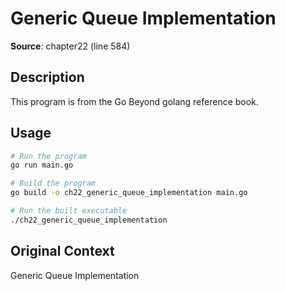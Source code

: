 # Generic Queue Implementation

**Source**: chapter22 (line 584)

## Description

This program is from the Go Beyond golang reference book.

## Usage

```bash
# Run the program
go run main.go

# Build the program
go build -o ch22_generic_queue_implementation main.go

# Run the built executable
./ch22_generic_queue_implementation
```

## Original Context

Generic Queue Implementation
